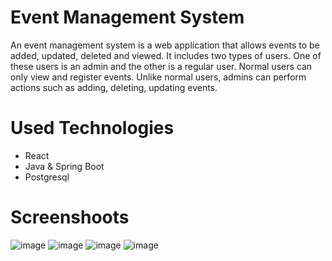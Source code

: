 # Event Management System
An event management system is a web application that allows events to be added, updated, deleted and viewed. It includes two types of users. One of these users is an admin and the other is a regular user. Normal users can only view and register events. Unlike normal users, admins can perform actions such as adding, deleting, updating events.

# Used Technologies
* React
* Java & Spring Boot
* Postgresql

# Screenshoots
![image](https://user-images.githubusercontent.com/64274085/127568167-9d5ed68b-5b20-4023-a769-60aeaf52bd25.png)
![image](https://user-images.githubusercontent.com/64274085/127574140-d4016f75-bb21-44d5-8cf7-ce7fbe4feb4e.png)
![image](https://user-images.githubusercontent.com/64274085/127574218-7b8a826d-1b7c-44ff-9afb-3a0f13cb45b1.png)
![image](https://user-images.githubusercontent.com/64274085/127575049-391a02a1-d54e-4fd0-9e09-3e6494931880.png)



